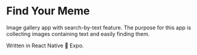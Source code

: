 # Find Your Meme

Image gallery app with search-by-text feature. The purpose for this app is collecting images containing text
and easily finding them.

Written in React Native 💙 Expo.
